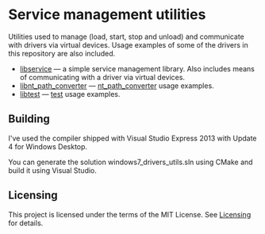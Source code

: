 # Service management utilities

Utilities used to manage (load, start, stop and unload) and communicate with
drivers via virtual devices.
Usage examples of some of the drivers in this repository are also included.

* [libservice](libservice) &mdash; a simple service management library.
  Also includes means of communicating with a driver via virtual devices.
* [libnt_path_converter](libnt_path_converter) &mdash;
  [nt_path_converter](../src/nt_path_converter) usage examples.
* [libtest](libtest) &mdash; [test](../src/test) usage examples.

## Building

I've used the compiler shipped with Visual Studio Express 2013 with Update 4
for Windows Desktop.

You can generate the solution windows7_drivers_utils.sln using CMake and build
it using Visual Studio.

## Licensing

This project is licensed under the terms of the MIT License.
See [Licensing](../README.md#licensing) for details.
